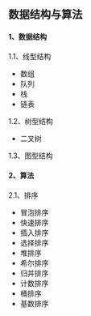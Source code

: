 ## 数据结构与算法

#### 1、数据结构

1.1、线型结构

+ 数组
+ 队列
+ 栈
+ 链表

1.2、树型结构

+ 二叉树

1.3、图型结构

#### 2、算法

2.1、排序

+ 冒泡排序
+ 快速排序
+ 插入排序
+ 选择排序
+ 堆排序
+ 希尔排序
+ 归并排序
+ 计数排序
+ 桶排序
+ 基数排序























